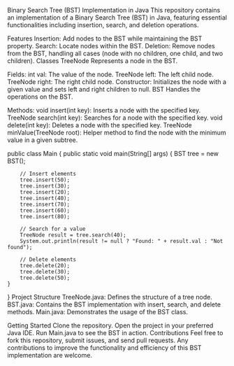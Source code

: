 Binary Search Tree (BST) Implementation in Java
This repository contains an implementation of a Binary Search Tree (BST) in Java, featuring essential functionalities including insertion, search, and deletion operations.

Features
Insertion: Add nodes to the BST while maintaining the BST property.
Search: Locate nodes within the BST.
Deletion: Remove nodes from the BST, handling all cases (node with no children, one child, and two children).
Classes
TreeNode
Represents a node in the BST.

Fields:
int val: The value of the node.
TreeNode left: The left child node.
TreeNode right: The right child node.
Constructor: Initializes the node with a given value and sets left and right children to null.
BST
Handles the operations on the BST.

Methods:
void insert(int key): Inserts a node with the specified key.
TreeNode search(int key): Searches for a node with the specified key.
void delete(int key): Deletes a node with the specified key.
TreeNode minValue(TreeNode root): Helper method to find the node with the minimum value in a given subtree.

public class Main {
    public static void main(String[] args) {
        BST tree = new BST();

        // Insert elements
        tree.insert(50);
        tree.insert(30);
        tree.insert(20);
        tree.insert(40);
        tree.insert(70);
        tree.insert(60);
        tree.insert(80);

        // Search for a value
        TreeNode result = tree.search(40);
        System.out.println(result != null ? "Found: " + result.val : "Not found");

        // Delete elements
        tree.delete(20);
        tree.delete(30);
        tree.delete(50);
    }
}
Project Structure
TreeNode.java: Defines the structure of a tree node.
BST.java: Contains the BST implementation with insert, search, and delete methods.
Main.java: Demonstrates the usage of the BST class.

Getting Started
Clone the repository.
Open the project in your preferred Java IDE.
Run Main.java to see the BST in action.
Contributions
Feel free to fork this repository, submit issues, and send pull requests. Any contributions to improve the functionality and efficiency of this BST implementation are welcome.
